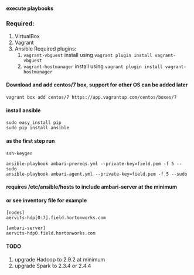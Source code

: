 #### execute playbooks
### Required:
1. VirtualBox
2. Vagrant
3. Ansible
   Required plugins:
     1. `vagrant-vbguest` install using `vagrant plugin install vagrant-vbguest`
     2. `vagrant-hostmanager` install using `vagrant plugin install vagrant-hostmanager`

#### Download and add centos/7 box, support for other OS can be added later
```
vagrant box add centos/7 https://app.vagrantup.com/centos/boxes/7
```

#### install ansible
```
sudo easy_install pip
sudo pip install ansible
```

#### as the first step run
```
ssh-keygen
```
```
ansible-playbook ambari-prereqs.yml --private-key=field.pem -f 5 --sudo
ansible-playbook ambari-agent.yml --private-key=field.pem -f 5 --sudo
```

#### requires /etc/ansible/hosts to include ambari-server at the minimum
#### or see inventory file for example
```
[nodes]
aervits-hdp[0:7].field.hortonworks.com

[ambari-server]
aervits-hdp0.field.hortonworks.com
```

#### TODO
1. upgrade Hadoop to 2.9.2 at minimum
2. upgrade Spark to 2.3.4 or 2.4.4
